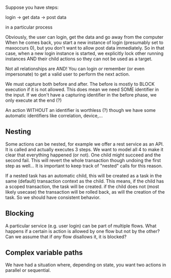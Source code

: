 Suppose you have steps:

login -> get data -> post data

in a particular process

Obviously, the user can login, get the data and go away from the computer
When he comes back, you start a new instance of login (presumably set to maxoccurs 0), but you don't want to allow post data immediately.
So in that case, when a new login instance is started, we explicitly lock other running instances AND their child actions so they can not be used as a target.


Not all relationships are AND! You can login _or_ remember (or even impersonate) to get a valid user to perform the next action.


We must capture both before and after. The before is mostly to BLOCK execution if it is not allowed. This does mean we need SOME identifier in the input.
If we don't have a capturing identifier in the before phase, we only execute at the end (?)

An action WITHOUT an identifier is worthless (?) though we have some automatic identifiers like correlation, device,...

## Nesting

Some actions can be nested, for example we offer a rest service as an API. It is called and actually executes 3 steps.
We want to model all 4 to make it clear that everything happened (or not).
One child might succeed and the second fail. This will revert the whole transaction though undoing the first step as well...
It is important to keep track of "nested" calls for this reason.

If a nested task has an automatic child, this will be created as a task in the same (default) transaction context as the child.
This means, if the child has a scoped transaction, the task will be created. if the child does not (most likely usecase) the transaction will be rolled back, as will the creation of the task. So we should have consistent behavior.

## Blocking

A particular service (e.g. user login) can be part of multiple flows.
What happens if a certain is action is allowed by one flow but not by the other? Can we assume that if _any_ flow disallows it, it is blocked?

## Complex variable paths

We have had a situation where, depending on state, you want two actions in parallel or sequential.
